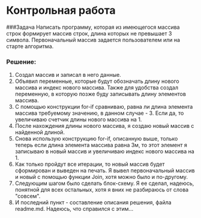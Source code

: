 # Контрольная работа

###Задача
Написать программу, которая из имеющегося массива строк формирует массив строк, длина которых не превышает 3 символа. Первоначальный массив задается пользователем или на старте алгоритма.

### Решение:

1. Создал массив и записал в него данные.
2. Объявил переменные, которые будут обозначать длину нового массива и индекс нового массива. Также для удобства создал переменную, в которую позже буду записывать длину элементов массива.
3. С помощью конструкции for-if сравниваю, равна ли длина элемента массива требуемому значению, в данном случае - 3. Если да, то увеличиваю счетчик длины нового массива на 1.
4. После нахождения длины нового массива, я создаю новый массив с найденной длиной.
5. Снова использую конструкцию for-if, описанную выше, только теперь если длина элемента массива равна 3м, то этот элемент я записываю в новый массив и увеличиваю индекс нового массива на 1.
6. Как только пройдут все итерации, то новый массив будет сформирован и выведен на печать. Я вывел первоначальный массив и новый с помощью функции Join, хотя можно было и по-другому.
7. Следующим шагом было сделать блок-схему. Я ее сделал, надеюсь, понятной для всех остальных, хотя я вних не разбираюсь от слова "совсем".
8. И последний пункт - составление описания решения, файла readme.md. Надеюсь, что справился с этим...
